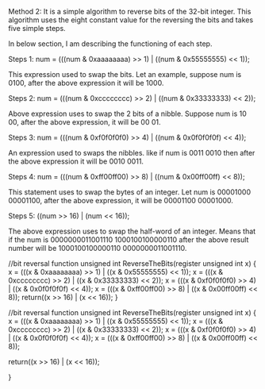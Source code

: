 Method 2:
It is a simple algorithm to reverse bits of the 32-bit integer. This algorithm uses the eight constant value for the reversing the bits and takes five simple steps.

In below section, I am describing the functioning of each step.

Steps 1:
num = (((num & 0xaaaaaaaa) >> 1) | ((num & 0x55555555) << 1));

This expression used to swap the bits.
Let an example, suppose num is 0100, after the above expression it will be 1000.

Steps 2:
num = (((num & 0xcccccccc) >> 2) | ((num & 0x33333333) << 2));

Above expression uses to swap the 2 bits of a nibble. Suppose num is 10 00, after the above expression, it will be 00 01.

Steps 3:
num = (((num & 0xf0f0f0f0) >> 4) | ((num & 0x0f0f0f0f) << 4));

An expression used to swaps the nibbles. like if num is 0011 0010 then after the above expression it will be 0010 0011.

Steps 4:
num = (((num & 0xff00ff00) >> 8) | ((num & 0x00ff00ff) << 8));

This statement uses to swap the bytes of an integer. Let num is 00001000 00001100, after the above expression, it will be 00001100 00001000.

Steps 5:
((num >> 16) | (num << 16));

The above expression uses to swap the half-word of an integer. Means that if the num is 0000000011001110 1000100100000110 after the above result number will be 1000100100000110 0000000011001110.

//bit reversal function
unsigned int ReverseTheBits(register unsigned int x)
{
x = (((x & 0xaaaaaaaa) >> 1) | ((x & 0x55555555) << 1));
x = (((x & 0xcccccccc) >> 2) | ((x & 0x33333333) << 2));
x = (((x & 0xf0f0f0f0) >> 4) | ((x & 0x0f0f0f0f) << 4));
x = (((x & 0xff00ff00) >> 8) | ((x & 0x00ff00ff) << 8));
return((x >> 16) | (x << 16));
}

//bit reversal function
unsigned int ReverseTheBits(register unsigned int x)
{
 x = (((x & 0xaaaaaaaa) >> 1) | ((x & 0x55555555) << 1));
 x = (((x & 0xcccccccc) >> 2) | ((x & 0x33333333) << 2));
 x = (((x & 0xf0f0f0f0) >> 4) | ((x & 0x0f0f0f0f) << 4));
 x = (((x & 0xff00ff00) >> 8) | ((x & 0x00ff00ff) << 8));
 
 return((x >> 16) | (x << 16));
 
}
